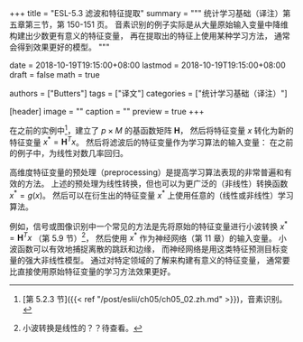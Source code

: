 +++
title = "ESL-5.3 滤波和特征提取"
summary = """
统计学习基础（译注）第五章第三节，第 150-151 页。
音素识别的例子实际是从大量原始输入变量中降维构建出少数更有意义的特征变量，
再在提取出的特征上使用某种学习方法，
通常会得到效果更好的模型。
"""

date = 2018-10-19T19:15:00+08:00
lastmod = 2018-10-19T19:15:00+08:00
draft = false
math = true

authors = ["Butters"]
tags = ["译文"]
categories = ["统计学习基础（译注）"]

[header]
image = ""
caption = ""
preview = true
+++

在之前的实例中[^1]，建立了 $p \times M$ 的基函数矩阵 $\mathbf{H}$，
然后将特征变量 $x$ 转化为新的特征变量 $x^* = \mathbf{H}^T x$。
然后将滤波后的特征变量作为学习算法的输入变量：
在之前的例子中，为线性对数几率回归。

高维度特征变量的预处理（preprocessing）是提高学习算法表现的非常普遍和有效的方法。
上述的预处理为线性转换，但也可以为更广泛的（非线性）转换函数 $x^* = g(x)$。
然后可以在衍生出的特征变量 $x^*$ 上使用任意的（线性或非线性）学习算法。

例如，信号或图像识别中一个常见的方法是先将原始的特征变量进行小波转换
$x^* = \mathbf{H}^T x$ （第 5.9 节）[^2]，
然后使用 $x^*$ 作为神经网络（第 11 章）的输入变量。
小波函数可以有效地捕捉离散的跳跃和边缘，
而神经网络是用这类特征预测目标变量的强大非线性模型。
通过对特定领域的了解来构建有意义的特征变量，
通常要比直接使用原始特征变量的学习方法效果更好。

[^1]: [第 5.2.3 节]({{< ref "/post/eslii/ch05/ch05_02.zh.md" >}})，音素识别。
[^2]: 小波转换是线性的？？待查看。